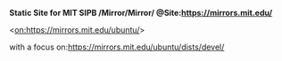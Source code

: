 **Static Site for MIT SIPB /Mirror/Mirror/ @Site:https://mirrors.mit.edu/**

  <<on:https://mirrors.mit.edu/ubuntu/>>

  with a focus on:https://mirrors.mit.edu/ubuntu/dists/devel/
